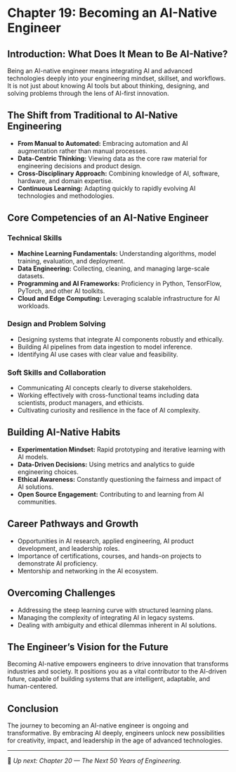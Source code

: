 # Chapter 19: Becoming an AI-Native Engineer

## Introduction: What Does It Mean to Be AI-Native?

Being an AI-native engineer means integrating AI and advanced technologies deeply into your engineering mindset, skillset, and workflows. It is not just about knowing AI tools but about thinking, designing, and solving problems through the lens of AI-first innovation.

## The Shift from Traditional to AI-Native Engineering

- **From Manual to Automated:** Embracing automation and AI augmentation rather than manual processes.  
- **Data-Centric Thinking:** Viewing data as the core raw material for engineering decisions and product design.  
- **Cross-Disciplinary Approach:** Combining knowledge of AI, software, hardware, and domain expertise.  
- **Continuous Learning:** Adapting quickly to rapidly evolving AI technologies and methodologies.

## Core Competencies of an AI-Native Engineer

### Technical Skills

- **Machine Learning Fundamentals:** Understanding algorithms, model training, evaluation, and deployment.  
- **Data Engineering:** Collecting, cleaning, and managing large-scale datasets.  
- **Programming and AI Frameworks:** Proficiency in Python, TensorFlow, PyTorch, and other AI toolkits.  
- **Cloud and Edge Computing:** Leveraging scalable infrastructure for AI workloads.

### Design and Problem Solving

- Designing systems that integrate AI components robustly and ethically.  
- Building AI pipelines from data ingestion to model inference.  
- Identifying AI use cases with clear value and feasibility.

### Soft Skills and Collaboration

- Communicating AI concepts clearly to diverse stakeholders.  
- Working effectively with cross-functional teams including data scientists, product managers, and ethicists.  
- Cultivating curiosity and resilience in the face of AI complexity.

## Building AI-Native Habits

- **Experimentation Mindset:** Rapid prototyping and iterative learning with AI models.  
- **Data-Driven Decisions:** Using metrics and analytics to guide engineering choices.  
- **Ethical Awareness:** Constantly questioning the fairness and impact of AI solutions.  
- **Open Source Engagement:** Contributing to and learning from AI communities.

## Career Pathways and Growth

- Opportunities in AI research, applied engineering, AI product development, and leadership roles.  
- Importance of certifications, courses, and hands-on projects to demonstrate AI proficiency.  
- Mentorship and networking in the AI ecosystem.

## Overcoming Challenges

- Addressing the steep learning curve with structured learning plans.  
- Managing the complexity of integrating AI in legacy systems.  
- Dealing with ambiguity and ethical dilemmas inherent in AI solutions.

## The Engineer’s Vision for the Future

Becoming AI-native empowers engineers to drive innovation that transforms industries and society. It positions you as a vital contributor to the AI-driven future, capable of building systems that are intelligent, adaptable, and human-centered.

## Conclusion

The journey to becoming an AI-native engineer is ongoing and transformative. By embracing AI deeply, engineers unlock new possibilities for creativity, impact, and leadership in the age of advanced technologies.

---

📌 *Up next: Chapter 20 — The Next 50 Years of Engineering.*
